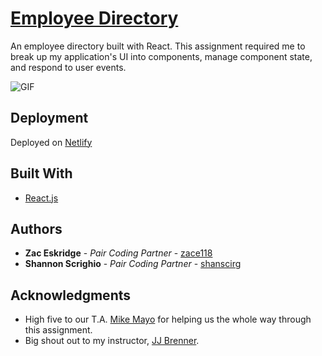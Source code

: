 # [Employee Directory](https://empdir.netlify.app/)
An employee directory built with React. This assignment required me to break up my application's UI into components, manage component state, and respond to user events.

![GIF](/public/images/gif.gif)

## Deployment

Deployed on [Netlify](https://docs.netlify.com/?_ga=2.197667308.2120814141.1587007681-1831471724.1587007681)

## Built With
 
* [React.js](https://reactjs.org/docs/getting-started.html)

## Authors

* **Zac Eskridge** - *Pair Coding Partner* - [zace118](https://github.com/zace118)
* **Shannon Scrighio** - *Pair Coding Partner* - [shanscirg](https://github.com/shanscirg)


## Acknowledgments

* High five to our T.A. [Mike Mayo](https://github.com/Magic-Mayo) for helping us the whole way through this assignment. 
* Big shout out to my instructor, [JJ Brenner](https://github.com/breadstickguy).
